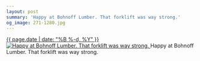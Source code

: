 ```yaml
---
layout: post
summary: 'Happy at Bohnoff Lumber. That forklift was way strong.'
og_image: 271-1280.jpg
---
```


<p>
 <time>
  <a href="/271">
   {{ page.date | date: "%B %-d, %Y" }}
  </a>
 </time>
 <a href="/271">
  <img alt="Happy at Bohnoff Lumber. That forklift was way strong." data-taken="1/10/2014" sizes="(min-width: 700px) 50vw, calc(100vw - 2rem)" src="{{ site.assets_url }}/271-640.jpg" srcset="{{ site.assets_url }}/271-1280.jpg 1280w, {{ site.assets_url }}/271-960.jpg 960w, {{ site.assets_url }}/271-640.jpg 640w, {{ site.assets_url }}/271-320.jpg 320w"/>
 </a>
 <span>
  Happy at Bohnoff Lumber. That forklift was way strong.
 </span>
</p>

